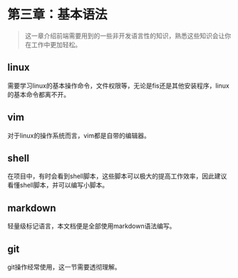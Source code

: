 # 第三章：基本语法

> 这一章介绍前端需要用到的一些非开发语言性的知识，熟悉这些知识会让你在工作中更加轻松。

## linux

需要学习linux的基本操作命令，文件权限等，无论是fis还是其他安装程序，linux的基本命令都离不开。

## vim

对于linux的操作系统而言，vim都是自带的编辑器。

## shell

在项目中，有时会看到shell脚本，这些脚本可以极大的提高工作效率，因此建议看懂shell脚本，并可以编写小脚本。

## markdown

轻量级标记语言，本文档便是全部使用markdown语法编写。

## git

git操作经常使用，这一节需要透彻理解。
